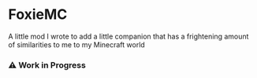 # FoxieMC
A little mod I wrote to add a little companion that has a frightening amount of similarities to me to my Minecraft world

### ⚠ Work in Progress

